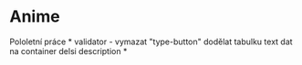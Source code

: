 # Anime
Pololetní práce
*
validator - vymazat "type-button"
dodělat tabulku
text dat na container
delsi description
*
